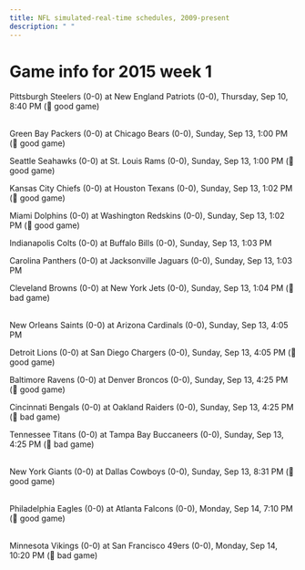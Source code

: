 ```yaml
---
title: NFL simulated-real-time schedules, 2009-present
description: " "
---
```


# Game info for 2015 week 1

Pittsburgh Steelers (0-0) at New England Patriots (0-0), Thursday, Sep 10, 8:40 PM (:football: good game)

<br/>Green Bay Packers (0-0) at Chicago Bears (0-0), Sunday, Sep 13, 1:00 PM (:football: good game)

Seattle Seahawks (0-0) at St. Louis Rams (0-0), Sunday, Sep 13, 1:00 PM (:football: good game)

Kansas City Chiefs (0-0) at Houston Texans (0-0), Sunday, Sep 13, 1:02 PM (:football: good game)

Miami Dolphins (0-0) at Washington Redskins (0-0), Sunday, Sep 13, 1:02 PM (:football: good game)

Indianapolis Colts (0-0) at Buffalo Bills (0-0), Sunday, Sep 13, 1:03 PM

Carolina Panthers (0-0) at Jacksonville Jaguars (0-0), Sunday, Sep 13, 1:03 PM

Cleveland Browns (0-0) at New York Jets (0-0), Sunday, Sep 13, 1:04 PM (:red_circle: bad game)

<br/>New Orleans Saints (0-0) at Arizona Cardinals (0-0), Sunday, Sep 13, 4:05 PM

Detroit Lions (0-0) at San Diego Chargers (0-0), Sunday, Sep 13, 4:05 PM (:football: good game)

Baltimore Ravens (0-0) at Denver Broncos (0-0), Sunday, Sep 13, 4:25 PM (:football: good game)

Cincinnati Bengals (0-0) at Oakland Raiders (0-0), Sunday, Sep 13, 4:25 PM (:red_circle: bad game)

Tennessee Titans (0-0) at Tampa Bay Buccaneers (0-0), Sunday, Sep 13, 4:25 PM (:red_circle: bad game)

<br/>New York Giants (0-0) at Dallas Cowboys (0-0), Sunday, Sep 13, 8:31 PM (:football: good game)

<br/>Philadelphia Eagles (0-0) at Atlanta Falcons (0-0), Monday, Sep 14, 7:10 PM (:football: good game)

<br/>Minnesota Vikings (0-0) at San Francisco 49ers (0-0), Monday, Sep 14, 10:20 PM (:red_circle: bad game)


